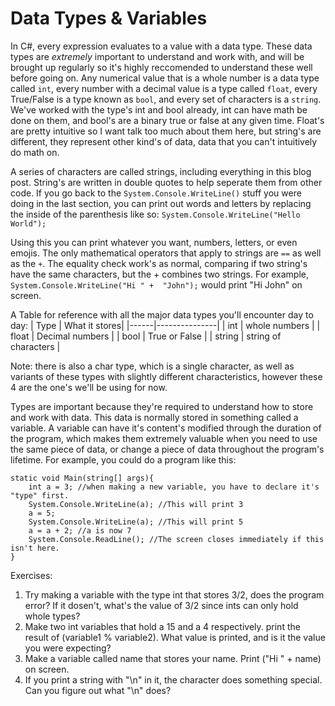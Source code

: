 # Data Types & Variables

In C#, every expression evaluates to a value with a data type. These data types are *extremely* important to understand and work with, and will be brought up regularly so it's highly reccomended to understand these well before going on. Any numerical value that is a whole number is a data type called ``int``, every number with a decimal value is a type called ``float``, every True/False is a type known as ``bool``, and every set of characters is a ``string``.  We've worked with the type's int and bool already, int can have math be done on them, and bool's are a binary true or false at any given time. Float's are pretty intuitive so I want talk too much about them here, but string's are different, they represent other kind's of data, data that you can't intuitively do math on. 

A series of characters are called strings, including everything in this blog post. String's are written in double quotes to help seperate them from other code. If you go back to the ``System.Console.WriteLine()`` stuff you were doing in the last section, you can print out words and letters by replacing the inside of the parenthesis like so: ``System.Console.WriteLine("Hello World");``

Using this you can print whatever you want, numbers, letters, or even emojis. The only mathematical operators that apply to strings are ``==`` as well as the ``+``. The equality check work's as normal, comparing if two string's have the same characters, but the + combines two strings. For example, ``System.Console.WriteLine("Hi " +  "John");`` would print "Hi John" on screen. 

A Table for reference with all the major data types you'll encounter day to day:
| Type | What it stores|
|------|---------------|
| int | whole numbers |
| float | Decimal numbers |
| bool | True or False |
| string | string of characters |

Note: there is also a char type, which is a single character, as well as variants of these types with slightly different characteristics, however these 4 are the one's we'll be using for now. 

Types are important because they're required to understand how to store and work with data. This data is normally stored in something called a variable. A variable can have it's content's modified through the duration of the program, which makes them extremely valuable when you need to use the same piece of data, or change a piece of data throughout the program's lifetime. For example, you could do a program like this:

```CSharp 
static void Main(string[] args){
    int a = 3; //when making a new variable, you have to declare it's "type" first.
    System.Console.WriteLine(a); //This will print 3
    a = 5;
    System.Console.WriteLine(a); //This will print 5
    a = a + 2; //a is now 7
    System.Console.ReadLine(); //The screen closes immediately if this isn't here.
} 
```
Exercises:

1. Try making a variable with the type int that stores 3/2, does the program error? If it dosen't, what's the value of 3/2 since ints can only hold whole types? 
2. Make two int variables that hold a 15 and a 4 respectively. print the result of (variable1 % variable2). What value is printed, and is it the value you were expecting?
3. Make a variable called name that stores your name. Print ("Hi " + name) on screen.
4. If you print a string with "\n" in it, the character does something special. Can you figure out what "\n" does? 
